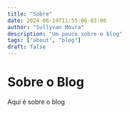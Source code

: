 ```yaml
---
title: "Sobre"
date: 2024-06-19T11:55:06-03:00
author: "Sullyvan Moura"
description: "Um pouco sobre o blog"
tags: ["about", "blog"]
draft: false
---
```

# Sobre o Blog

Aqui é sobre o blog